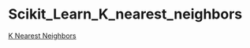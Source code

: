 # Scikit_Learn_K_nearest_neighbors

[K Nearest Neighbors](https://en.wikipedia.org/wiki/K-nearest_neighbors_algorithm)

